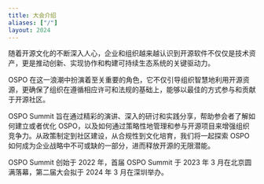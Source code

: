 ```yaml
---
title: 大会介绍
aliases: ["/"]
layout: 2024
---
```


随着开源文化的不断深入人心，企业和组织越来越认识到开源软件不仅仅是技术资产，更是推动创新、实现协作和构建可持续生态系统的关键驱动力。

OSPO 在这一浪潮中扮演着至关重要的角色，它不仅引导组织智慧地利用开源资源，更确保了组织在遵循相应许可和法规的基础上，能够以最佳的方式参与和贡献于开源社区。

OSPO Summit 旨在通过精彩的演讲、深入的研讨和实践分享，帮助参会者了解如何建立或者优化 OSPO，以及如何通过策略性地管理和参与开源项目来增强组织竞争力。从政策制定到社区建设，从合规性到文化培育，我们将一起探索 OSPO 如何成为企业战略中不可或缺的一部分，进而释放开源的无限潜能。

OSPO Summit 创始于 2022 年，首届 OSPO Summit 于 2023 年 3 月在北京圆满落幕，第二届大会拟于 2024 年 3 月在深圳举办。
